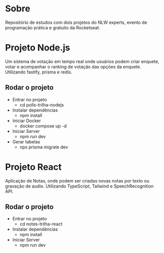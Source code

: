 # Sobre

Repositório de estudos com dois projetos do NLW experts, evento de programação prática e gratuito da Rocketseat.

# Projeto Node.js

Um sistema de votação em tempo real onde usuários podem criar enquete, votar e acompanhar o ranking de votação das opções da enquete. Utilizando fastify, prisma e redis.

## Rodar o projeto

- Entrar no projeto
  - cd polls-trilha-nodejs
- Instalar dependências
  - npm install
- Iniciar Docker
  - docker compose up -d
- Iniciar Server
  - npm run dev
- Gerar tabelas
  - npx prisma migrate dev

# Projeto React

Aplicação de Notas, onde podem ser criadas novas notas por texto ou gravação de audio. Utilizando TypeScript, Tailwind e SpeechRecognition API.

## Rodar o projeto

- Entrar no projeto
  - cd notes-trilha-react
- Instalar dependências
  - npm install
- Iniciar Server
  - npm run dev

<!-- # Observações
Verificar se o speech recognition é suportado pelo navegador: https://caniuse.com/?search=speechrecognition
 -->

